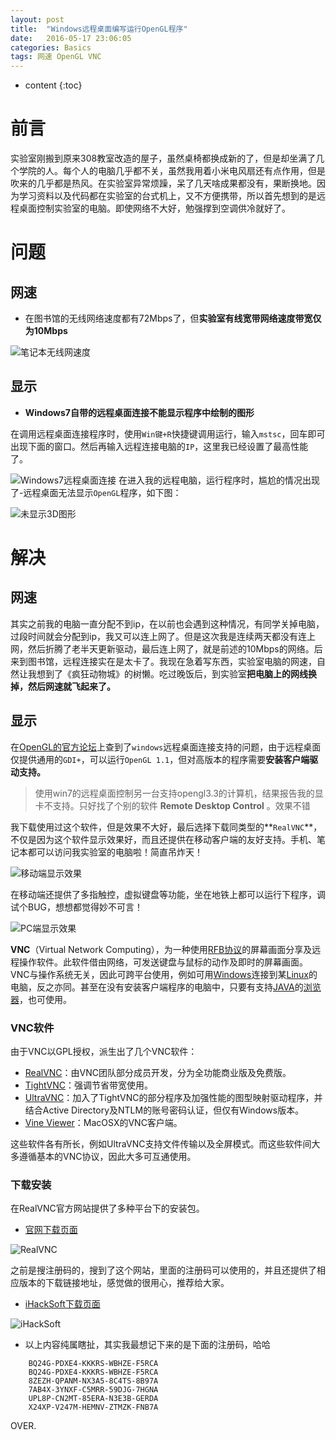 ```yaml
---
layout: post
title:  "Windows远程桌面编写运行OpenGL程序"
date:   2016-05-17 23:06:05
categories: Basics
tags: 网速 OpenGL VNC
---
```

* content
{:toc} 


# 前言
实验室刚搬到原来308教室改造的屋子，虽然桌椅都换成新的了，但是却坐满了几个学院的人。每个人的电脑几乎都不关，虽然我用着小米电风扇还有点作用，但是吹来的几乎都是热风。在实验室异常烦躁，呆了几天啥成果都没有，果断换地。因为学习资料以及代码都在实验室的台式机上，又不方便携带，所以首先想到的是远程桌面控制实验室的电脑。即使网络不大好，勉强撑到空调供冷就好了。







# 问题

## 网速 ##

- 在图书馆的无线网络速度都有72Mbps了，但**实验室有线宽带网络速度带宽仅为10Mbps**

![笔记本无线网速度](http://7xucao.com1.z0.glb.clouddn.com/1.png)

## 显示 ##

- **Windows7自带的远程桌面连接不能显示程序中绘制的图形**

 在调用远程桌面连接程序时，使用`Win键+R`快捷键调用运行，输入`mstsc`，回车即可出现下面的窗口。然后再输入远程连接电脑的`IP`，这里我已经设置了最高性能了。
 

![Windows7远程桌面连接](http://7xucao.com1.z0.glb.clouddn.com/2.png)
在进入我的远程电脑，运行程序时，尴尬的情况出现了-远程桌面无法显示`OpenGL`程序，如下图：

![未显示3D图形](http://7xucao.com1.z0.glb.clouddn.com/3.png)

 

# 解决 #

## 网速 ##

其实之前我的电脑一直分配不到ip，在以前也会遇到这种情况，有同学关掉电脑，过段时间就会分配到ip，我又可以连上网了。但是这次我是连续两天都没有连上网，然后折腾了老半天更新驱动，最后连上网了，就是前述的10Mbps的网络。后来到图书馆，远程连接实在是太卡了。我现在急着写东西，实验室电脑的网速，自然让我想到了《疯狂动物城》的树懒。吃过晚饭后，到实验室**把电脑上的网线换掉，然后网速就飞起来了。**

## 显示 ##

在[OpenGL的官方论坛](https://www.opengl.org/discussion_boards/showthread.php/164372-Remote-Desktop)上查到了`windows`远程桌面连接支持的问题，由于远程桌面仅提供通用的`GDI+`，可以运行`OpenGL 1.1`，但对高版本的程序需要**安装客户端驱动支持。**

> 使用win7的远程桌面控制另一台支持opengl3.3的计算机，结果报告我的显卡不支持。只好找了个别的软件
**Remote Desktop Control** 。效果不错

我下载使用过这个软件，但是效果不大好，最后选择下载同类型的**`RealVNC`**，不仅是因为这个软件显示效果好，而且还提供在移动客户端的友好支持。手机、笔记本都可以访问我实验室的电脑啦！简直吊炸天！

![移动端显示效果](http://7xucao.com1.z0.glb.clouddn.com/4.jpg)

在移动端还提供了多指触控，虚拟键盘等功能，坐在地铁上都可以运行下程序，调试个BUG，想想都觉得妙不可言！


 
![PC端显示效果](http://7xucao.com1.z0.glb.clouddn.com/5.png)

**VNC**（Virtual Network Computing），为一种使用[RFB协议](https://zh.wikipedia.org/w/index.php?title=RFB%E5%8D%94%E5%AE%9A&action=edit&redlink=1)的屏幕画面分享及远程操作软件。此软件借由网络，可发送键盘与鼠标的动作及即时的屏幕画面。VNC与操作系统无关，因此可跨平台使用，例如可用[Windows](https://zh.wikipedia.org/wiki/Windows)连接到某[Linux](https://zh.wikipedia.org/wiki/Linux)的电脑，反之亦同。甚至在没有安装客户端程序的电脑中，只要有支持[JAVA](https://zh.wikipedia.org/wiki/JAVA)的[浏览器](https://zh.wikipedia.org/wiki/%E7%80%8F%E8%A6%BD%E5%99%A8)，也可使用。

### VNC软件
由于VNC以GPL授权，派生出了几个VNC软件：

- [RealVNC](https://zh.wikipedia.org/w/index.php?title=RealVNC&action=edit&redlink=1)：由VNC团队部分成员开发，分为全功能商业版及免费版。
- [TightVNC](https://zh.wikipedia.org/w/index.php?title=TightVNC&action=edit&redlink=1)：强调节省带宽使用。
- [UltraVNC](https://zh.wikipedia.org/w/index.php?title=UltraVNC&action=edit&redlink=1)：加入了TightVNC的部分程序及加强性能的图型映射驱动程序，并结合Active Directory及NTLM的账号密码认证，但仅有Windows版本。
- [Vine Viewer](https://zh.wikipedia.org/w/index.php?title=Vine_Viewer&action=edit&redlink=1)：MacOSX的VNC客户端。

这些软件各有所长，例如UltraVNC支持文件传输以及全屏模式。而这些软件间大多遵循基本的VNC协议，因此大多可互通使用。


### 下载安装

在RealVNC官方网站提供了多种平台下的安装包。
 
- [官网下载页面](http://www.realvnc.com/download/viewer/)

![RealVNC](http://7xucao.com1.z0.glb.clouddn.com/6.png)
    
之前是搜注册码的，搜到了这个网站，里面的注册码可以使用的，并且还提供了相应版本的下载链接地址，感觉做的很用心，推荐给大家。

- [iHackSoft下载页面](http://www.ihacksoft.com/vnc-realvnc-5.html)

![iHackSoft](http://7xucao.com1.z0.glb.clouddn.com/7.png)


- 以上内容纯属瞎扯，其实我最想记下来的是下面的注册码，哈哈


```
    BQ24G-PDXE4-KKKRS-WBHZE-F5RCA
    BQ24G-PDXE4-KKKRS-WBHZE-F5RCA
    8ZEZH-QPANM-NX3A5-8C4TS-8B97A
    7AB4X-3YNXF-C5MRR-59DJG-7HGNA
    UPL8P-CN2MT-85ERA-N3E3B-GERDA
    X24XP-V247M-HEMNV-ZTMZK-FNB7A
```

OVER.